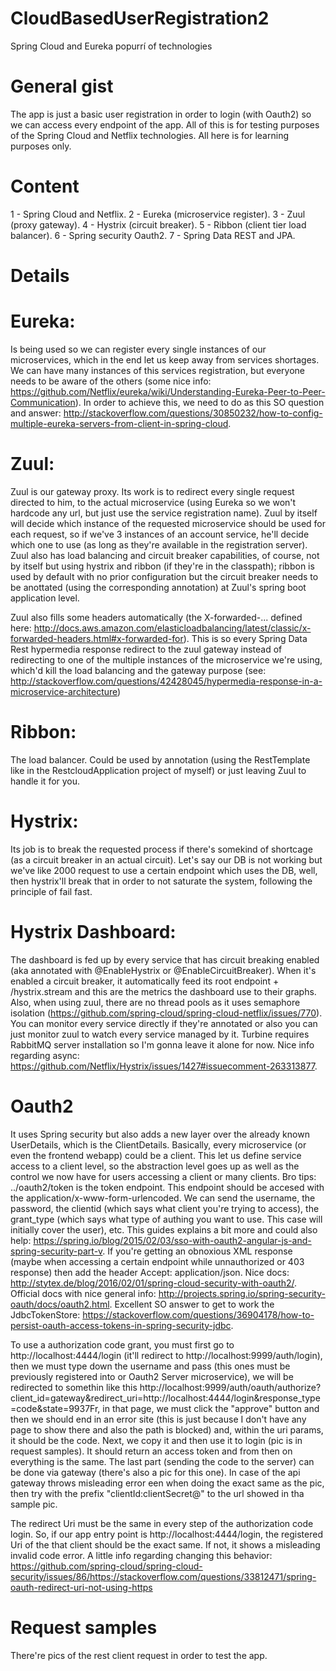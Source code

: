 # CloudBasedUserRegistration2

Spring Cloud and Eureka popurrí of technologies

# General gist
The app is just a basic user registration in order to login (with Oauth2) so we can access every endpoint of the app. All of this is for testing purposes of the Spring Cloud and Netflix technologies. All here is for learning purposes only.

# Content
1 - Spring Cloud and Netflix. 2 - Eureka (microservice register). 3 - Zuul (proxy gateway). 4 - Hystrix (circuit breaker). 5 - Ribbon (client tier load balancer). 6 - Spring security Oauth2. 7 - Spring Data REST and JPA.

# Details
  # Eureka:
Is being used so we can register every single instances of our microservices, which in the end let us keep away from services shortages. We can have many instances of this services registration, but everyone needs to be aware of the others (some nice info: https://github.com/Netflix/eureka/wiki/Understanding-Eureka-Peer-to-Peer-Communication). In order to achieve this, we need to do as this SO question and answer: http://stackoverflow.com/questions/30850232/how-to-config-multiple-eureka-servers-from-client-in-spring-cloud.

  # Zuul:
Zuul is our gateway proxy. Its work is to redirect every single request directed to him, to the actual microservice (using Eureka so we won't hardcode any url, but just use the service registration name). Zuul by itself will decide which instance of the requested microservice should be used for each request, so if we've 3 instances of an account service, he'll decide which one to use (as long as they're available in the registration server). Zuul also has load balancing and circuit breaker capabilities, of course, not by itself but using hystrix and ribbon (if they're in the classpath); ribbon is used by default with no prior configuration but the circuit breaker needs to be anottated (using the corresponding annotation) at Zuul's spring boot application level.

Zuul also fills some headers automatically (the X-forwarded-... defined here: http://docs.aws.amazon.com/elasticloadbalancing/latest/classic/x-forwarded-headers.html#x-forwarded-for). This is so every Spring Data Rest hypermedia response redirect to the zuul gateway instead of redirecting to one of the multiple instances of the microservice we're using, which'd kill the load balancing and the gateway purpose (see: http://stackoverflow.com/questions/42428045/hypermedia-response-in-a-microservice-architecture)

  # Ribbon:
The load balancer. Could be used by annotation (using the RestTemplate like in the RestcloudApplication project of myself) or just leaving Zuul to handle it for you.

  # Hystrix:
Its job is to break the requested process if there's somekind of shortcage (as a circuit breaker in an actual circuit). Let's say our DB is not working but we've like 2000 request to use a certain endpoint which uses the DB, well, then hystrix'll break that in order to not saturate the system, following the principle of fail fast.

  #  Hystrix Dashboard:
The dashboard is fed up by every service that has circuit breaking enabled (aka annotated with @EnableHystrix or @EnableCircuitBreaker). When it's enabled a circuit breaker, it automatically feed its root endpoint + /hystrix.stream and this are the metrics the dashboard use to their graphs. Also, when using zuul, there are no thread pools as it uses semaphore isolation (https://github.com/spring-cloud/spring-cloud-netflix/issues/770). You can monitor every service directly if they're annotated or also you can just monitor zuul to watch every service managed by it. Turbine requires RabbitMQ server installation so I'm gonna leave it alone for now. Nice info regarding async: https://github.com/Netflix/Hystrix/issues/1427#issuecomment-263313877.

  # Oauth2
It uses Spring security but also adds a new layer over the already known UserDetails, which is the ClientDetails. Basically, every microservice (or even the frontend webapp) could be a client. This let us define service access to a client level, so the abstraction level goes up as well as the control we now have for users accessing a client or many clients. Bro tips: ../oauth2/token is the token endpoint. This endpoint should be accesed with the application/x-www-form-urlencoded. We can send the username, the password, the clientid (which says what client you're trying to access), the grant_type (which says what type of authing you want to use. This case will initially cover the user), etc. This guides explains a bit more and could also help: https://spring.io/blog/2015/02/03/sso-with-oauth2-angular-js-and-spring-security-part-v. If you're getting an obnoxious XML response (maybe when accessing a certain endpoint while unnauthorized or 403 response) then add the header Accept: application/json. Nice docs: http://stytex.de/blog/2016/02/01/spring-cloud-security-with-oauth2/. Official docs with nice general info: http://projects.spring.io/spring-security-oauth/docs/oauth2.html. Excellent SO answer to get to work the JdbcTokenStore: https://stackoverflow.com/questions/36904178/how-to-persist-oauth-access-tokens-in-spring-security-jdbc.

To use a authorization code grant, you must first go to http://localhost:4444/login (it'll redirect to http://localhost:9999/auth/login), then we must type down the username and pass (this ones must be previously registered into or Oauth2 Server microservice), we will be redirected to somethin like this http://localhost:9999/auth/oauth/authorize?client_id=gateway&redirect_uri=http://localhost:4444/login&response_type=code&state=9937Fr, in that page, we must click the "approve" button and then we should end in an error site (this is just because I don't have any page to show there and also the path is blocked) and, within the uri params, it should be the code. Next, we copy it and then use it to login (pic is in request samples). It should return an access token and from then on everything is the same. The last part (sending the code to the server) can be done via gateway (there's also a pic for this one). In case of the api gateway throws misleading error een when doing the exact same as the pic, then try with the prefix "clientId:clientSecret@" to the url showed in tha sample pic.

The redirect Uri must be the same in every step of the authorization code login. So, if our app entry point is http://localhost:4444/login, the registered Uri of the that client should be the exact same. If not, it shows a misleading invalid code error. A little info regarding changing this behavior: https://github.com/spring-cloud/spring-cloud-security/issues/86/https://stackoverflow.com/questions/33812471/spring-oauth-redirect-uri-not-using-https

# Request samples
There're pics of the rest client request in order to test the app.
